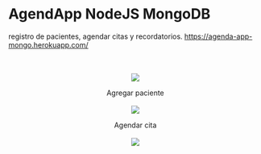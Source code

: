 # AgendApp NodeJS MongoDB
registro de pacientes, agendar citas y recordatorios. 
https://agenda-app-mongo.herokuapp.com/



<p align="center">
      <br><br>
      <img src="https://raw.githubusercontent.com/JairKevinFG/AgendApp/master/src/images/4.jpeg">
</p>
<p align="center">
    Agregar paciente
      <br><br>
      <img src="https://raw.githubusercontent.com/JairKevinFG/AgendApp/master/src/images/2.jpeg">
</p>
<p align="center">
    Agendar cita
      <br><br>
      <img src="https://raw.githubusercontent.com/JairKevinFG/AgendApp/master/src/images/1.jpeg">
</p>









